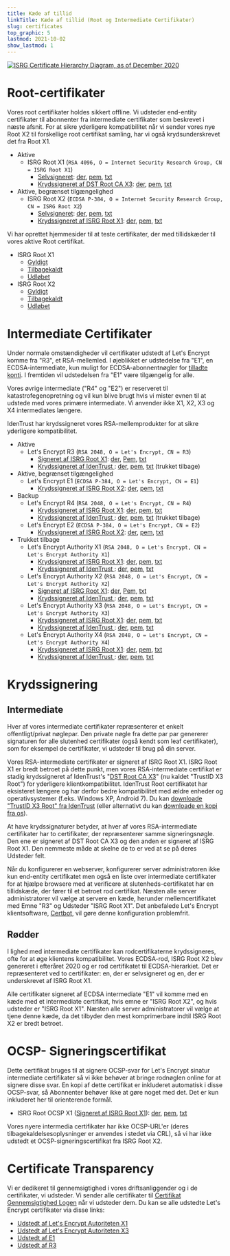 ```yaml
---
title: Kæde af tillid
linkTitle: Kæde af tillid (Root og Intermediate Certifikater)
slug: certificates
top_graphic: 5
lastmod: 2021-10-02
show_lastmod: 1
---
```



[![ISRG Certificate Hierarchy Diagram, as of December 2020](/images/isrg-hierarchy.png)](/images/isrg-hierarchy.png)

# Root-certifikater

Vores root certifikater holdes sikkert offline. Vi udsteder end-entity certifikater til abonnenter fra intermediate certifikater som beskrevet i næste afsnit. For at sikre yderligere kompatibilitet når vi sender vores nye Root X2 til forskellige root certifikat samling, har vi også krydsunderskrevet det fra Root X1.

* Aktive
  * ISRG Root X1 (`RSA 4096, O = Internet Security Research Group, CN = ISRG Root X1`)
    * [Selvsigneret](https://crt.sh/?id=9314791): [der](/certs/isrgrootx1.der), [pem](/certs/isrgrootx1.pem), [txt](/certs/isrgrootx1.txt)
    * [Krydssigneret af DST Root CA X3](https://crt.sh/?id=3958242236): [der](/certs/isrg-root-x1-cross-signed.der), [pem](/certs/isrg-root-x1-cross-signed.pem), [txt](/certs/isrg-root-x1-cross-signed.txt)
* Aktive, begrænset tilgængelighed
  * ISRG Root X2 (`ECDSA P-384, O = Internet Security Research Group, CN = ISRG Root X2`)
    * [Selvsigneret](https://crt.sh/?id=3335562555): [der](/certs/isrg-root-x2.der), [pem](/certs/isrg-root-x2.pem), [txt](/certs/isrg-root-x2.txt)
    * [Krydssigneret af ISRG Root X1](https://crt.sh/?id=3334561878): [der](/certs/isrg-root-x2-cross-signed.der), [pem](/certs/isrg-root-x2-cross-signed.pem), [txt](/certs/isrg-root-x2-cross-signed.txt)

Vi har oprettet hjemmesider til at teste certifikater, der med tillidskæder til vores aktive Root certifikat.

* ISRG Root X1
  * [Gyldigt](https://valid-isrgrootx1.letsencrypt.org/)
  * [Tilbagekaldt](https://revoked-isrgrootx1.letsencrypt.org/)
  * [Udløbet](https://expired-isrgrootx1.letsencrypt.org/)
* ISRG Root X2
  * [Gyldigt](https://valid-isrgrootx2.letsencrypt.org/)
  * [Tilbagekaldt](https://revoked-isrgrootx2.letsencrypt.org/)
  * [Udløbet](https://expired-isrgrootx2.letsencrypt.org/)

# Intermediate Certifikater

Under normale omstændigheder vil certifikater udstedt af Let's Encrypt komme fra "R3", et RSA-mellemled. I øjeblikket er udstedelse fra "E1", en ECDSA-intermediate, kun muligt for ECDSA-abonnentnøgler for [tilladte konti](https://community.letsencrypt.org/t/ecdsa-availability-in-production-environment/150679). I fremtiden vil udstedelsen fra "E1" være tilgængelig for alle.

Vores øvrige intermediate ("R4" og "E2") er reserveret til katastrofegenopretning og vil kun blive brugt hvis vi mister evnen til at udstede med vores primære intermediate. Vi anvender ikke X1, X2, X3 og X4 intermediates længere.

IdenTrust har krydssigneret vores RSA-mellemprodukter for at sikre yderligere kompatibilitet.

* Aktive
  * Let's Encrypt R3 (`RSA 2048, O = Let's Encrypt, CN = R3`)
    * [Signeret af ISRG Root X1](https://crt.sh/?id=3334561879): [der](/certs/lets-encrypt-r3.der), [Pem](/certs/lets-encrypt-r3.pem), [txt](/certs/lets-encrypt-r3.txt)
    * [Krydssigneret af IdenTrust ](https://crt.sh/?id=3479778542): [der](/certs/lets-encrypt-r3-cross-signed.der), [pem](/certs/lets-encrypt-r3-cross-signed.pem), [txt](/certs/lets-encrypt-r3-cross-signed.txt) (trukket tilbage)
* Aktive, begrænset tilgængelighed
  * Let's Encrypt E1 (`ECDSA P-384, O = Let's Encrypt, CN = E1`)
    * [Krydssigneret af ISRG Root X2](https://crt.sh/?id=3334671964): [der](/certs/lets-encrypt-e1.der), [pem](/certs/lets-encrypt-e1.pem), [txt](/certs/lets-encrypt-e1.txt)
* Backup
  * Let's Encrypt R4 (`RSA 2048, O = Let's Encrypt, CN = R4`)
    * [Krydssigneret af ISRG Root X1](https://crt.sh/?id=3334561877): [der](/certs/lets-encrypt-r4.der), [pem](/certs/lets-encrypt-r4.pem), [txt](/certs/lets-encrypt-r4.txt)
    * [Krydssigneret af IdenTrust ](https://crt.sh/?id=3479778543): [der](/certs/lets-encrypt-r4-cross-signed.der), [pem](/certs/lets-encrypt-r4-cross-signed.pem), [txt](/certs/lets-encrypt-r4-cross-signed.txt) (trukket tilbage)
  * Let's Encrypt E2 (`ECDSA P-384, O = Let's Encrypt, CN = E2`)
    * [Krydssigneret af ISRG Root X2](https://crt.sh/?id=3334671963): [der](/certs/lets-encrypt-e2.der), [pem](/certs/lets-encrypt-e2.pem), [txt](/certs/lets-encrypt-e2.txt)
* Trukket tilbage
  * Let's Encrypt Authority X1 (`RSA 2048, O = Let's Encrypt, CN = Let's Encrypt Authority X1`)
    * [Krydssigneret af ISRG Root X1](https://crt.sh/?id=9314792): [der](/certs/letsencryptauthorityx1.der), [pem](/certs/letsencryptauthorityx1.pem), [txt](/certs/letsencryptauthorityx1.txt)
    * [Krydssigneret af IdenTrust ](https://crt.sh/?id=10235198): [der](/certs/lets-encrypt-x1-cross-signed.der), [pem](/certs/lets-encrypt-x1-cross-signed.pem), [txt](/certs/lets-encrypt-x1-cross-signed.txt)
  * Let's Encrypt Authority X2 (`RSA 2048, O = Let's Encrypt, CN = Let's Encrypt Authority X2`)
    * [Signeret af ISRG Root X1](https://crt.sh/?id=12721505): [der](/certs/letsencryptauthorityx2.der), [Pem](/certs/letsencryptauthorityx2.pem), [txt](/certs/letsencryptauthorityx2.txt)
    * [Krydssigneret af IdenTrust ](https://crt.sh/?id=10970235): [der](/certs/lets-encrypt-x2-cross-signed.der), [pem](/certs/lets-encrypt-x2-cross-signed.pem), [txt](/certs/lets-encrypt-x2-cross-signed.txt)
  * Let's Encrypt Authority X3 (`RSA 2048, O = Let's Encrypt, CN = Let's Encrypt Authority X3`)
    * [Krydssigneret af ISRG Root X1](https://crt.sh/?id=47997543): [der](/certs/letsencryptauthorityx3.der), [pem](/certs/letsencryptauthorityx3.pem), [txt](/certs/letsencryptauthorityx3.txt)
    * [Krydssigneret af IdenTrust ](https://crt.sh/?id=15706126): [der](/certs/lets-encrypt-x3-cross-signed.der), [pem](/certs/lets-encrypt-x3-cross-signed.pem), [txt](/certs/lets-encrypt-x3-cross-signed.txt)
  * Let's Encrypt Authority X4 (`RSA 2048, O = Let's Encrypt, CN = Let's Encrypt Authority X4`)
    * [Krydssigneret af ISRG Root X1](https://crt.sh/?id=47997546): [der](/certs/letsencryptauthorityx4.der), [pem](/certs/letsencryptauthorityx4.pem), [txt](/certs/letsencryptauthorityx4.txt)
    * [Krydssigneret af IdenTrust ](https://crt.sh/?id=15710291): [der](/certs/lets-encrypt-x4-cross-signed.der), [pem](/certs/lets-encrypt-x4-cross-signed.pem), [txt](/certs/lets-encrypt-x4-cross-signed.txt)

# Krydssignering

## Intermediate

Hver af vores intermediate certifikater repræsenterer et enkelt offentligt/privat nøglepar. Den private nøgle fra dette par par genererer signaturen for alle slutenhed certifikater (også kendt som leaf certifikater), som for eksempel de certifikater, vi udsteder til brug på din server.

Vores RSA-intermediate certifikater er signeret af ISRG Root X1. ISRG Root X1 er bredt betroet på dette punkt, men vores RSA-intermediate certifikat er stadig krydssigneret af IdenTrust's "[DST Root CA X3](https://crt.sh/?id=8395)" (nu kaldet "TrustID X3 Root") for yderligere klientkompatibilitet. IdenTrust Root certifikatet har eksisteret længere og har derfor bedre kompatibilitet med ældre enheder og operativsystemer (f.eks. Windows XP, Android 7). Du kan [downloade "TrustID X3 Root" fra IdenTrust](https://www.identrust.com/support/downloads) (eller alternativt du kan [downloade en kopi fra os](/certs/trustid-x3-root.pem.txt)).

At have krydssignaturer betyder, at hver af vores RSA-intermediate certifikater har to certifikater, der repræsenterer samme signeringsnøgle. Den ene er signeret af DST Root CA X3 og den anden er signeret af ISRG Root X1. Den nemmeste måde at skelne de to er ved at se på deres Udsteder felt.

Når du konfigurerer en webserver, konfigurerer server administratoren ikke kun end-entity certifikatet men også en liste over intermediate certifikater for at hjælpe browsere med at verificere at slutenheds-certifikatet har en tillidskæde, der fører til et betroet rod certifikat. Næsten alle server administratorer vil vælge at servere en kæde, herunder mellemcertifikatet med Emne "R3" og Udsteder "ISRG Root X1". Det anbefalede Let's Encrypt klientsoftware, [Certbot](https://certbot.org), vil gøre denne konfiguration problemfrit.

## Rødder
I lighed med intermediate certifikater kan rodcertifikaterne krydssigneres, ofte for at øge klientens kompatibilitet. Vores ECDSA-rod, ISRG Root X2 blev genereret i efteråret 2020 og er rod certifikatet til ECDSA-hierarkiet. Det er repræsenteret ved to certifikater: en, der er selvsigneret og en, der er underskrevet af ISRG Root X1.

Alle certifikater signeret af ECDSA intermediate "E1" vil komme med en kæde med et intermediate certifikat, hvis emne er "ISRG Root X2", og hvis udsteder er "ISRG Root X1". Næsten alle server administratorer vil vælge at tjene denne kæde, da det tilbyder den mest komprimerbare indtil ISRG Root X2 er bredt betroet.

# OCSP- Signeringscertifikat

Dette certifikat bruges til at signere OCSP-svar for Let's Encrypt sinatur intermediate certifikater så vi ikke behøver at bringe rodnøglen online for at signere disse svar. En kopi af dette certifikat er inkluderet automatisk i disse OCSP-svar, så Abonnenter behøver ikke at gøre noget med det. Det er kun inkluderet her til orienterende formål.

* ISRG Root OCSP X1 ([Signeret af ISRG Root X1](https://crt.sh/?id=2929281974)): [der](/certs/isrg-root-ocsp-x1.der), [pem](/certs/isrg-root-ocsp-x1.pem), [txt](/certs/isrg-root-ocsp-x1.txt)

Vores nyere intermedia certifikater har ikke OCSP-URL'er (deres tilbagekaldelsesoplysninger er anvendes i stedet via CRL), så vi har ikke udstedt et OCSP-signeringscertifikat fra ISRG Root X2.

# Certificate Transparency

Vi er dedikeret til gennemsigtighed i vores driftsanliggender og i de certifikater, vi udsteder. Vi sender alle certifikater til [Certifikat Gennemsigtighed Logen](https://www.certificate-transparency.org/) når vi udsteder dem. Du kan se alle udstedte Let's Encrypt certifikater via disse links:

* [Udstedt af Let's Encrypt Autoriteten X1](https://crt.sh/?Identity=%25&iCAID=7395)
* [Udstedt af Let's Encrypt Autoriteten X3](https://crt.sh/?Identity=%25&iCAID=16418)
* [Udstedt af E1](https://crt.sh/?Identity=%25&iCAID=183283)
* [Udstedt af R3](https://crt.sh/?Identity=%25&iCAID=183267)
